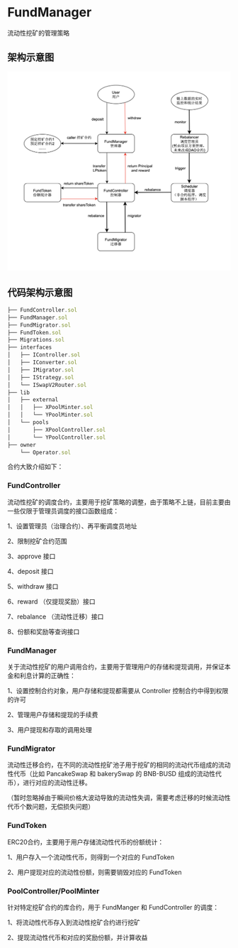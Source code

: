 # FundManager

流动性挖矿的管理策略

## 架构示意图

 ![image](docs/images/frame.png)


## 代码架构示意图

```js
├── FundController.sol
├── FundManager.sol
├── FundMigrator.sol
├── FundToken.sol
├── Migrations.sol
├── interfaces
│   ├── IController.sol
│   ├── IConverter.sol
│   ├── IMigrator.sol
│   ├── IStrategy.sol
│   └── ISwapV2Router.sol
├── lib
│   ├── external
│   │   ├── XPoolMinter.sol
│   │   └── YPoolMinter.sol
│   └── pools
│       ├── XPoolController.sol
│       └── YPoolController.sol
├── owner
    └── Operator.sol
```

合约大致介绍如下：

### FundController 

流动性挖矿的调度合约，主要用于挖矿策略的调整，由于策略不上链，目前主要由一些仅限于管理员调度的接口函数组成：

1、设置管理员（治理合约）、再平衡调度员地址

2、限制挖矿合约范围

3、approve 接口

4、deposit 接口

5、withdraw 接口

6、reward （仅提现奖励）接口

7、rebalance （流动性迁移）接口

8、份额和奖励等查询接口


### FundManager

关于流动性挖矿的用户调用合约，主要用于管理用户的存储和提现调用，并保证本金和利息计算的正确性：

1、设置控制合约对象，用户存储和提现都需要从 Controller 控制合约中得到权限的许可

2、管理用户存储和提现的手续费

3、用户提现和存取的调用处理


### FundMigrator

流动性迁移合约，在不同的流动性挖矿池子用于挖矿的相同的流动代币组成的流动性代币（比如 PancakeSwap 和 bakerySwap 的 BNB-BUSD 组成的流动性代币），进行对应的流动性迁移。

（暂时忽略掉由于瞬间价格大波动导致的流动性失调，需要考虑迁移的时候流动性代币个数问题，无偿损失问题）


### FundToken

ERC20合约，主要用于用户存储流动性代币的份额统计：

1、用户存入一个流动性代币，则得到一个对应的 FundToken

2、用户提现对应的流动性份额，则需要销毁对应的 FundToken


### PoolController/PoolMinter

针对特定挖矿合约的库合约，用于 FundManger 和 FundController 的调度：

1、将流动性代币存入到流动性挖矿合约进行挖矿

2、提现流动性代币和对应的奖励份额，并计算收益